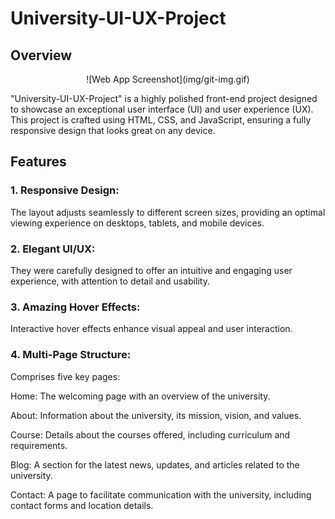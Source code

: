 # University-UI-UX-Project
## Overview
<center>
![Web App Screenshot](img/git-img.gif)
</center>

"University-UI-UX-Project" is a highly polished front-end project designed to showcase an exceptional user interface (UI) and user experience (UX). This project is crafted using HTML, CSS, and JavaScript, ensuring a fully responsive design that looks great on any device.

## Features
### 1. Responsive Design: 
The layout adjusts seamlessly to different screen sizes, providing an optimal viewing experience on desktops, tablets, and mobile devices.
### 2. Elegant UI/UX: 
They were carefully designed to offer an intuitive and engaging user experience, with attention to detail and usability.
### 3. Amazing Hover Effects: 
Interactive hover effects enhance visual appeal and user interaction.
### 4. Multi-Page Structure: 
Comprises five key pages:

   Home: The welcoming page with an overview of the university.
   
   About: Information about the university, its mission, vision, and values.
   
   Course: Details about the courses offered, including curriculum and requirements.
   
   Blog: A section for the latest news, updates, and articles related to the university.
   
   Contact: A page to facilitate communication with the university, including contact forms and location details.
